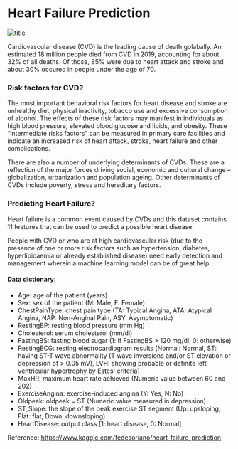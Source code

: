 # Heart Failure Prediction

![title](https://cpb-eu-w2.wpmucdn.com/blogs.brighton.ac.uk/dist/f/6375/files/2019/12/website-pic-2.gif)

Cardiovascular disease (CVD) is the leading cause of death golabally. An estimated 18 million people died from CVD in 2019, accounting for about 32% of all deaths. Of those, 85% were due to heart attack and stroke and about 30% occured in people under the age of 70.


### Risk factors for CVD?

The most important behavioral risk factors for heart disease and stroke are unhealthy diet, physical inactivity, tobacco use and excessive consumption of alcohol. The effects of these risk factors may manifest in individuals as high blood pressure, elevated blood glucose and lipids, and obesity. These “intermediate risks factors” can be measured in primary care facilities and indicate an increased risk of heart attack, stroke, heart failure and other complications.

There are also a number of underlying determinants of CVDs. These are a reflection of the major forces driving social, economic and cultural change – globalization, urbanization and population ageing. Other determinants of CVDs include poverty, stress and hereditary factors.

### Predicting Heart Failure?

Heart failure is a common event caused by CVDs and this dataset contains 11 features that can be used to predict a possible heart disease.

People with CVD or who are at high cardiovascular risk (due to the presence of one or more risk factors such as hypertension, diabetes, hyperlipidaemia or already established disease) need early detection and management wherein a machine learning model can be of great help.

#### Data dictionary:

- Age: age of the patient (years)
- Sex: sex of the patient (M: Male, F: Female)
- ChestPainType: chest pain type (TA: Typical Angina, ATA: Atypical Angina, NAP: Non-Anginal Pain, ASY: Asymptomatic)
- RestingBP: resting blood pressure (mm Hg)
- Cholesterol: serum cholesterol (mm/dl)
- FastingBS: fasting blood sugar (1: if FastingBS > 120 mg/dl, 0: otherwise)
- RestingECG: resting electrocardiogram results [Normal: Normal, ST: having ST-T wave abnormality (T wave inversions and/or ST elevation or depression of > 0.05 mV), LVH: showing probable or definite left ventricular hypertrophy by Estes' criteria]
- MaxHR: maximum heart rate achieved (Numeric value between 60 and 202)
- ExerciseAngina: exercise-induced angina (Y: Yes, N: No)
- Oldpeak: oldpeak = ST (Numeric value measured in depression)
- ST_Slope: the slope of the peak exercise ST segment (Up: upsloping, Flat: flat, Down: downsloping)
- HeartDisease: output class [1: heart disease, 0: Normal]

Reference: https://www.kaggle.com/fedesoriano/heart-failure-prediction
